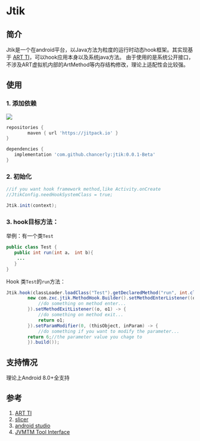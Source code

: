# Jtik
## 简介
Jtik是一个在android平台，以Java方法为粒度的运行时动态hook框架。其实现基于 [ART TI](https://source.android.google.cn/docs/core/runtime/art-ti)，可以hook应用本身以及系统java方法。
由于使用的是系统公开接口，不涉及ART虚拟机内部的ArtMethod等内存结构修改，理论上适配性会比较强。
## 使用
### 1. 添加依赖
[![](https://jitpack.io/v/chancerly/jtik.svg)](https://jitpack.io/#chancerly/jtik)

```gradle
repositories {
        maven { url 'https://jitpack.io' }
}
```

 ```gradle
dependencies {
    implementation 'com.github.chancerly:jtik:0.0.1-Beta'
}
```
### 2. 初始化
```java
//if you want hook framework method,like Activity.onCreate
//JtikConfig.needHookSystemClass = true; 

Jtik.init(context);
```

### 3. hook目标方法：
举例：有一个类`Test`
```java
public class Test {
   public int run(int a， int b){
	...
   }
}
```
Hook 类`Test`的`run`方法：
```java
Jtik.hook(classLoader.loadClass("Test").getDeclaredMethod("run", int.class, int.class),
		new com.zxc.jtik.MethodHook.Builder().setMethodEnterListener((o, objects) -> {
            //do something on method enter...
        }).setMethodExitListener((o, o1) -> {
            //do something on method exit...
	        return o1;
        }).setParamModifier(0, (thisObject, inParam) -> {
            //do something if you want to modify the parameter...
	    return 6;//the parameter value you chage to
        }).build());
```
## 支持情况
理论上Android 8.0+全支持
## 参考
1. [ART TI](https://source.android.google.cn/docs/core/runtime/art-ti)
2. [slicer](https://cs.android.com/android/platform/superproject/main/+/main:tools/dexter/slicer/)
3. [android studio](https://cs.android.com/android-studio/platform/tools/base/+/mirror-goog-studio-main:deploy/agent/native/transform/)
4. [JVMTM Tool Interface](https://docs.oracle.com/javase/7/docs/platform/jvmti/jvmti.html#SpecificationIntro)
